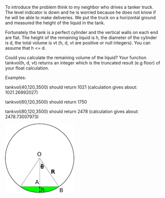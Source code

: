 To introduce the problem think to my neighbor who drives a tanker truck. The level indicator is down and he is worried
because he does not know if he will be able to make deliveries. We put the truck on a horizontal ground and measured the
height of the liquid in the tank.

Fortunately the tank is a perfect cylinder and the vertical walls on each end are flat. The height of the remaining
liquid is h, the diameter of the cylinder is d, the total volume is vt (h, d, vt are positive or null integers). You can
assume that h <= d.

Could you calculate the remaining volume of the liquid? Your function tankvol(h, d, vt) returns an integer which is the
truncated result (e.g floor) of your float calculation.

Examples:

tankvol(40,120,3500) should return 1021 (calculation gives about: 1021.26992027)

tankvol(60,120,3500) should return 1750

tankvol(80,120,3500) should return 2478 (calculation gives about: 2478.73007973)

![tank_truck](./tank_truck.png)